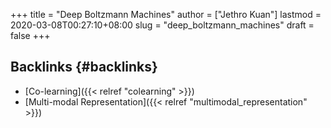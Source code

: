 +++
title = "Deep Boltzmann Machines"
author = ["Jethro Kuan"]
lastmod = 2020-03-08T00:27:10+08:00
slug = "deep_boltzmann_machines"
draft = false
+++

## Backlinks {#backlinks}

-   [Co-learning]({{< relref "colearning" >}})
-   [Multi-modal Representation]({{< relref "multimodal_representation" >}})
